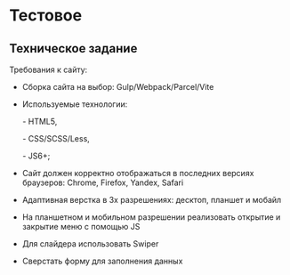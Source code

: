 # Тестовое

## Техническое задание

Требования к сайту:

- Сборка сайта на выбор: Gulp/Webpack/Parcel/Vite

- Используемые технологии:

      - HTML5,

      - CSS/SCSS/Less,

      - JS6+;

- Сайт должен корректно отображаться в последних версиях браузеров: Chrome, Firefox, Yandex, Safari

- Адаптивная верстка в 3х разрешениях: десктоп, планшет и мобайл

- На планшетном и мобильном разрешении реализовать открытие и закрытие меню с помощью JS

- Для слайдера использовать Swiper

- Сверстать форму для заполнения данных
